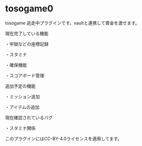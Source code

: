 # tosogame0
tosogame
逃走中プラグインです。vaultと連携して賞金を渡せます。


現在完了している機能

・牢獄などの座標記録

・スタミナ

・確保機能

・スコアボード管理



追加予定の機能

・ミッション追加

・アイテムの追加



現在確認されているバグ

・スタミナ関係


このプラグインにはCC-BY-4.0ライセンスを適用してます。


